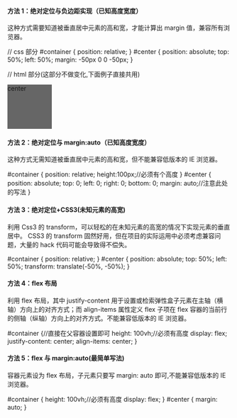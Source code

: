 #### 方法 1：绝对定位与负边距实现（已知高度宽度）

这种方式需要知道被垂直居中元素的高和宽，才能计算出 margin 值，兼容所有浏览器。

// css 部分
#container {
position: relative;
}
#center {
position: absolute;
top: 50%;
left: 50%;
margin: -50px 0 0 -50px;
}

// html 部分(这部分不做变化,下面例子直接共用)

<body>
  <div id='container'>
    <div id='center' style="width: 100px;height: 100px;background-color: #666">center</div>
  </div>
</body>

#### 方法 2：绝对定位与 margin:auto（已知高度宽度）

这种方式无需知道被垂直居中元素的高和宽，但不能兼容低版本的 IE 浏览器。

#container {
position: relative;
height:100px;//必须有个高度
}
#center {
position: absolute;
top: 0;
left: 0;
right: 0;
bottom: 0;
margin: auto;//注意此处的写法
}

#### 方法 3：绝对定位+CSS3(未知元素的高宽)

利用 Css3 的 transform，可以轻松的在未知元素的高宽的情况下实现元素的垂直居中。
CSS3 的 transform 固然好用，但在项目的实际运用中必须考虑兼容问题，大量的 hack 代码可能会导致得不偿失。

#container {
position: relative;
}
#center {
position: absolute;
top: 50%;
left: 50%;
transform: translate(-50%, -50%);
}

#### 方法 4：flex 布局

利用 flex 布局，其中 justify-content 用于设置或检索弹性盒子元素在主轴（横轴）方向上的对齐方式；而 align-items 属性定义 flex 子项在 flex 容器的当前行的侧轴（纵轴）方向上的对齐方式。不能兼容低版本的 IE 浏览器。

#container {//直接在父容器设置即可
height: 100vh;//必须有高度
display: flex;
justify-content: center;
align-items: center;
}

#### 方法 5：flex 与 margin:auto(最简单写法)

容器元素设为 flex 布局，子元素只要写 margin: auto 即可,不能兼容低版本的 IE 浏览器。

#container {
height: 100vh;//必须有高度
display: flex;
}
#center {
margin: auto;
}
